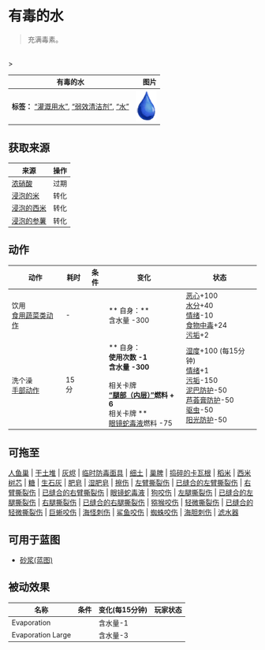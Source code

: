 # 有毒的水  
> 充满毒素。  
<br>  
>   
  
  有毒的水  |   图片   
 ----  |  ----:   
 **标签：**	[“灌溉用水”](tag_WaterFresh.md), [“弱效清洁剂”](tag_CleanerWeak.md), [“水”](tag_WaterAny.md)  |  <img decoding="async" src="Sprite/Thirst.png" href="a.md" style="max-width:300px;max-height:300px;">   
  
## 获取来源  
来源  |  操作  
----  |  ----  
[浓硝酸](LQ_AquaFortis.md)  |  过期  
[浸泡的米](LQ_SoakedRice.md)  |  转化  
[浸泡的西米](LQ_SoakedSago.md)  |  转化  
[浸泡的参薯](LQ_SoakedYam.md)  |  转化  
## 动作  
动作  |  耗时  |  条件  |  变化  |  状态  
----  |  ----  |  ----  |  ----  |  ----  
饮用<br>[食用蔬菜类动作](VegetarianAction.md)  |  -  |    |  ** 自身：**<br>含水量  -300  |  [恶心](Nausea.md)+100<br>[水分](Hydration.md)+40<br>[情绪](Morale.md)-10<br>[食物中毒](FoodPoisoning.md)+24<br>[污垢](Filth.md)+2  
洗个澡<br>[手部动作](HandAction.md)  |  15分  |    |  ** 自身：**<br>使用次数  -1<br>含水量  -300<br><br>** 相关卡牌 **<br>[“腿部（内层）”](tag_Clothing.md)燃料 + 6<br>** 相关卡牌 **<br>[眼镜蛇毒液](W_CobraSpit.md)燃料  -75  |  [湿度](Wetness.md)+100 (每15分钟)<br>[情绪](Morale.md)+1<br>[污垢](Filth.md)-150<br>[泥巴防护](MudProtection.md)-50<br>[芦荟膏防护](AloeVeraGelProtection.md)-50<br>[驱虫](BugRepellentApplied.md)-50<br>[阳光防护](SunProtection.md)-50  
## 可拖至  
[人鱼巢](MermaidNest.md) | [干土堆](DirtPile.md) | [灰烬](Ash.md) | [临时防毒面具](MaskMakeshift.md) | [细土](FineDirt.md) | [巢脾](BeeHoneycomb.md) | [捣碎的卡瓦根](KavaRootGround.md) | [稻米](RiceGrains.md) | [西米树芯](SagoSawdust.md) | [糖](Sugar.md) | [生石灰](Quicklime.md) | [肥皂](SoapDry.md) | [湿肥皂](SoapWet.md) | [擦伤](W_Abrasion.md) | [左臂撕裂伤](W_ArmLacerationL.md) | [已缝合的左臂撕裂伤](W_ArmLacerationLStitched.md) | [右臂撕裂伤](W_ArmLacerationR.md) | [已缝合的右臂撕裂伤](W_ArmLacerationRStitched.md) | [眼镜蛇毒液](W_CobraSpit.md) | [狗咬伤](W_DogBite.md) | [左腿撕裂伤](W_LegLacerationL.md) | [已缝合的左腿撕裂伤](W_LegLacerationLStitched.md) | [右腿撕裂伤](W_LegLacerationR.md) | [已缝合的右腿撕裂伤](W_LegLacerationRStitched.md) | [猕猴咬伤](W_MacaqueBite.md) | [轻微撕裂伤](W_MinorLaceration.md) | [已缝合的轻微撕裂伤](W_MinorLacerationStitched.md) | [巨蜥咬伤](W_MonitorBite.md) | [海怪刺伤](W_SeahoundSting.md) | [鲨鱼咬伤](W_SharkBite.md) | [蜘蛛咬伤](W_SpiderBite.md) | [海胆刺伤](W_UrchinWound.md) | [滤水器](WaterFilter.md)  
## 可用于蓝图  
- [砂浆(蓝图)](Bp_Mortar.md)  
  
  
## 被动效果  
名称  |  条件  |  变化(每15分钟)  |  玩家状态  
----  |  ----  |  ----  |  ----  
Evaporation  |    |  含水量-1  |    
Evaporation Large  |    |  含水量-3  |    


<script>document.title="有毒的水 - 卡牌生存百科 Card Survival Wiki";</script>